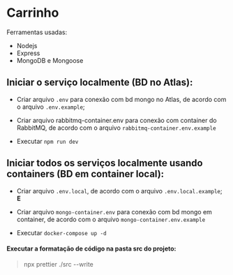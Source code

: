 # Carrinho

Ferramentas usadas:

- Nodejs
- Express
- MongoDB e Mongoose

## Iniciar o serviço localmente (BD no Atlas):
- Criar arquivo `.env` para conexão com bd mongo no Atlas, de acordo com o arquivo `.env.example`;

- Criar arquivo rabbitmq-container.env para conexão com container do RabbitMQ, de acordo com o arquivo `rabbitmq-container.env.example`

- Executar `npm run dev`

## Iniciar todos os serviços localmente usando containers (BD em container local):
- Criar arquivo `.env.local`, de acordo com o arquivo `.env.local.example`; **E**

- Criar arquivo `mongo-container.env` para conexão com bd mongo em container, de acordo com o arquivo `mongo-container.env.example`

- Executar `docker-compose up -d`

#### Executar a formatação de código na pasta src do projeto:

> npx prettier ./src --write